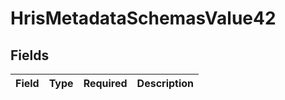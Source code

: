 # HrisMetadataSchemasValue42


## Fields

| Field       | Type        | Required    | Description |
| ----------- | ----------- | ----------- | ----------- |